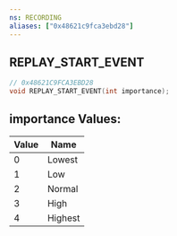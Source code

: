 ```yaml
---
ns: RECORDING
aliases: ["0x48621c9fca3ebd28"]
---
```

## REPLAY_START_EVENT

```c
// 0x48621C9FCA3EBD28
void REPLAY_START_EVENT(int importance);
```

## importance Values:
| Value | Name |
| --- | --- |
| 0 | Lowest |
| 1 | Low |
| 2 | Normal |
| 3 | High |
| 4 | Highest |

